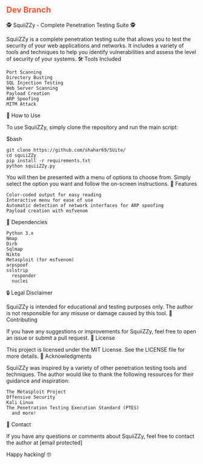 <h2 style="color:#FF5733">Dev Branch</h2>
			🕵️ SquiiZZy - Complete Penetration Testing Suite 🕵️

SquiiZZy is a complete penetration testing suite that allows you to test the security of your web applications and networks. It includes a variety of tools and techniques to help you identify vulnerabilities and assess the level of security of your systems.
🛠️ Tools Included

    Port Scanning
    Directory Busting
    SQL Injection Testing
    Web Server Scanning
    Payload Creation
    ARP Spoofing
    MITM Attack

📜 How to Use

To use SquiiZZy, simply clone the repository and run the main script:

$bash

	git clone https://github.com/shahar69/SUite/
	cd squiiZZy
	pip install -r requirements.txt
	python squiiZZy.py

You will then be presented with a menu of options to choose from. Simply select the option you want and follow the on-screen instructions.
🌟 Features

    Color-coded output for easy reading
    Interactive menu for ease of use
    Automatic detection of network interfaces for ARP spoofing
    Payload creation with msfvenom

🤖 Dependencies

    Python 3.x
    Nmap
    Dirb
    Sqlmap
    Nikto
    Metasploit (for msfvenom)
    arpspoof
    sslstrip
	  responder
	  nuclei

🔒 Legal Disclaimer

SquiiZZy is intended for educational and testing purposes only. The author is not responsible for any misuse or damage caused by this tool.
📝 Contributing

If you have any suggestions or improvements for SquiiZZy, feel free to open an issue or submit a pull request.
📜 License

This project is licensed under the MIT License. See the LICENSE file for more details.
🙏 Acknowledgments

SquiiZZy was inspired by a variety of other penetration testing tools and techniques. The author would like to thank the following resources for their guidance and inspiration:

    The Metasploit Project
    Offensive Security
    Kali Linux
    The Penetration Testing Execution Standard (PTES)
	  and more!

📧 Contact

If you have any questions or comments about SquiiZZy, feel free to contact the author at [email protected]

Happy hacking! 🤓
